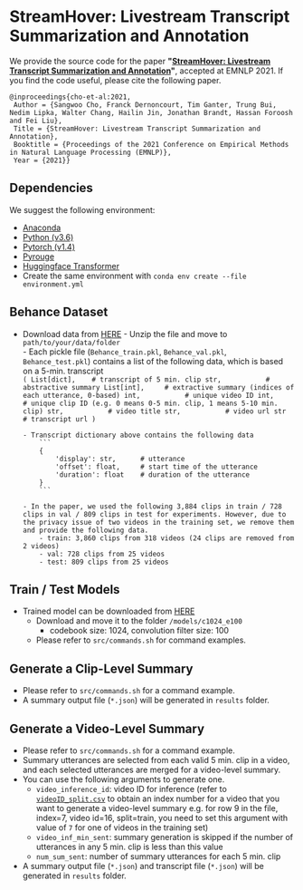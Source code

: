# StreamHover: Livestream Transcript Summarization and Annotation

We provide the source code for the paper **"[StreamHover: Livestream Transcript Summarization and Annotation]()"**, accepted at EMNLP 2021. If you find the code useful, please cite the following paper.

```
@inproceedings{cho-et-al:2021,
 Author = {Sangwoo Cho, Franck Dernoncourt, Tim Ganter, Trung Bui, Nedim Lipka, Walter Chang, Hailin Jin, Jonathan Brandt, Hassan Foroosh and Fei Liu},
 Title = {StreamHover: Livestream Transcript Summarization and Annotation},
 Booktitle = {Proceedings of the 2021 Conference on Empirical Methods in Natural Language Processing (EMNLP)},
 Year = {2021}}
```

## Dependencies

We suggest the following environment:

  - [Anaconda](https://anaconda.org/)
  - [Python (v3.6)](https://www.anaconda.com/download/)
  - [Pytorch (v1.4)](https://pytorch.org/get-started/locally/)
  - [Pyrouge](https://pypi.org/project/pyrouge/)
  - [Huggingface Transformer](https://github.com/huggingface/transformers)
  - Create the same environment with `conda env create --file environment.yml`


## Behance Dataset

  - Download data from [HERE](https://drive.google.com/file/d/1kMmMX7ceYLOZuhdsgi_Qahc269Bpipha/view?usp=sharing) 
        - Unzip the file and move to `path/to/your/data/folder`           
        - Each pickle file (`Behance_train.pkl`, `Behance_val.pkl`, `Behance_test.pkl`) contains a list of the following data, which is based on a 5-min. transcript      
            ```
            (
            	List[dict],    # transcript of 5 min. clip
            	str,           # abstractive summary
            	List[int],     # extractive summary (indices of each utterance, 0-based)
            	int,           # unique video ID
            	int,		   # unique clip ID (e.g. 0 means 0-5 min. clip, 1 means 5-10 min. clip)
            	str,		   # video title
            	str,		   # video url
            	str			   # transcript url
            )
            ```
      
        - Transcript dictionary above contains the following data
            ``` 
            {
            	'display': str,      # utterance
            	'offset': float,     # start time of the utterance
            	'duration': float    # duration of the utterance
            }
            ```
      
        - In the paper, we used the following 3,884 clips in train / 728 clips in val / 809 clips in test for experiments. However, due to the privacy issue of two videos in the training set, we remove them and provide the following data.
            - train: 3,860 clips from 318 videos (24 clips are removed from 2 videos)
            - val: 728 clips from 25 videos
            - test: 809 clips from 25 videos

## Train / Test Models

- Trained model can be downloaded from [HERE](https://drive.google.com/file/d/1rn-OsnnvNUkM-iSF9aEB6rEEqn9A_w2Z/view?usp=sharing) 
  - Download and move it to the folder `/models/c1024_e100`
    - codebook size: 1024, convolution filter size: 100
  - Please refer to `src/commands.sh` for command examples.

## Generate a Clip-Level Summary

- Please refer to `src/commands.sh` for a command example.
- A summary output file (`*.json`) will be generated in `results` folder.

## Generate a Video-Level Summary

- Please refer to `src/commands.sh` for a command example.
- Summary utterances are selected from each valid 5 min. clip in a video, and each selected utterances are merged for a video-level summary.
- You can use the following arguments to generate one.
  - `video_inference_id`: video ID for inference (refer to [`videoID_split.csv`](https://drive.google.com/file/d/1M8jdj35zuJ0V_SoOgPQ9KNWnKcVTo9PF/view?usp=sharing) to obtain an index number for a video that you want to generate a video-level summary e.g. for row 9 in the file, index=7, video id=16, split=train, you need to set this argument with value of `7` for one of videos in the training set)
  - `video_inf_min_sent`: summary generation is skipped if the number of utterances in any 5 min. clip is less than this value
  - `num_sum_sent`: number of summary utterances for each 5 min. clip
- A summary output file (`*.json`) and transcript file (`*.json`) will be generated in `results` folder.
